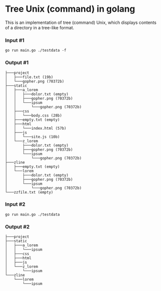 # Tree Unix (command)  in golang

This is an implementation of tree (command) Unix, which displays contents of a directory in a tree-like format.

### Input #1
```
go run main.go ./testdata -f
```

### Output #1

```
├───project
│	├───file.txt (19b)
│	└───gopher.png (70372b)
├───static
│	├───a_lorem
│	│	├───dolor.txt (empty)
│	│	├───gopher.png (70372b)
│	│	└───ipsum
│	│	 	└───gopher.png (70372b)
│	├───css
│	│	└───body.css (28b)
│	├───empty.txt (empty)
│	├───html
│	│	└───index.html (57b)
│	├───js
│	│	└───site.js (10b)
│	└───z_lorem
│	 	├───dolor.txt (empty)
│	 	├───gopher.png (70372b)
│	 	└───ipsum
│	 	 	└───gopher.png (70372b)
├───zline
│	├───empty.txt (empty)
│	└───lorem
│	 	├───dolor.txt (empty)
│	 	├───gopher.png (70372b)
│	 	└───ipsum
│	 	 	└───gopher.png (70372b)
└───zzfile.txt (empty)

```

### Input #2
```
go run main.go ./testdata
```

### Output #2
```
├───project
├───static
│	├───a_lorem
│	│	└───ipsum
│	├───css
│	├───html
│	├───js
│	└───z_lorem
│	 	└───ipsum
└───zline
 	└───lorem
 	 	└───ipsum
```
